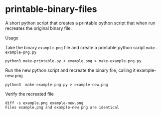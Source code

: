 # printable-binary-files
A short python script that creates a printable python script that when run recreates the original binary file.

Usage

Take the binary `example.png` file and create a printable python script `make-example-png.py`
```
python3 make-printable.py < example.png > make-example-png.py
```

Run the new python script and recreate the binary file, calling it example-new.png
```
python3  make-example-png.py > example-new.png
```
Verify the recreated file
```
diff -s example.png example-new.png 
Files example.png and example-new.png are identical
```
